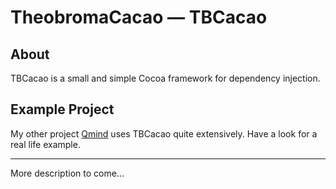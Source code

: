 # TheobromaCacao — TBCacao

## About

TBCacao is a small and simple Cocoa framework for dependency injection.

## Example Project
My other project [Qmind](https://github.com/qvacua/qmind) uses TBCacao quite extensively. Have a look for a real life example.

- - -

More description to come...
